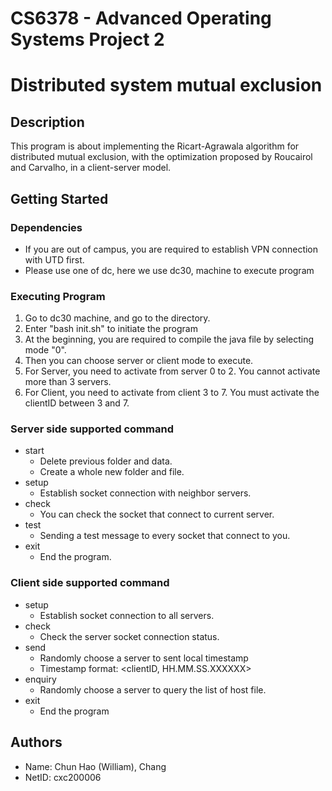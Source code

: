 # CS6378 - Advanced Operating Systems Project 2
# Distributed system mutual exclusion
## Description
This program is about implementing the Ricart-Agrawala algorithm for distributed mutual exclusion, with the optimization proposed by Roucairol and Carvalho, in a client-server model.
## Getting Started
### Dependencies
- If you are out of campus, you are required to establish VPN connection with UTD first.
- Please use one of dc, here we use dc30, machine to execute program
### Executing Program
1. Go to dc30 machine, and go to the directory.
2. Enter "bash init.sh" to initiate the program
3. At the beginning, you are required to compile the java file by selecting mode "0".
4. Then you can choose server or client mode to execute.
5. For Server, you need to activate from server 0 to 2. You cannot activate more than 3 servers.
6. For Client, you need to activate from client 3 to 7. You must activate the clientID between 3 and 7. 
### Server side supported command
- start
  - Delete previous folder and data.
  - Create a whole new folder and file.
- setup
  - Establish socket connection with neighbor servers.
- check
  - You can check the socket that connect to current server.
- test
  - Sending a test message to every socket that connect to you. 
- exit
  - End the program.
### Client side supported command
- setup
  - Establish socket connection to all servers.
- check
  - Check the server socket connection status.
- send
  - Randomly choose a server to sent local timestamp
  - Timestamp format: <clientID, HH.MM.SS.XXXXXX>
- enquiry
  - Randomly choose a server to query the list of host file.
- exit
  - End the program
## Authors
- Name: Chun Hao (William), Chang
- NetID: cxc200006
